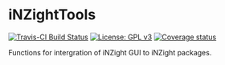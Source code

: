 # iNZightTools
[![Travis-CI Build Status](https://travis-ci.org/iNZightVIT/iNZightTools.svg?branch=master)](https://travis-ci.org/iNZightVIT/iNZightTools)
[![License: GPL v3](https://img.shields.io/badge/License-GPL%20v3-blue.svg)](http://www.gnu.org/licenses/gpl-3.0)
[![Coverage status](https://codecov.io/gh/iNZightVIT/iNZightTools/branch/master/graph/badge.svg)](https://codecov.io/github/iNZightVIT/iNZightTools?branch=master)


Functions for intergration of iNZight GUI to iNZight packages.

